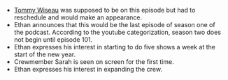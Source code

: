 * [Tommy Wiseau](/people/twiseau) was supposed to be on this episode but had to reschedule and would make an appearance.
* Ethan announces that this would be the last episode of season one of the podcast. According to the youtube categorization, season two does not begin until episode 101.
* Ethan expresses his interest in starting to do five shows a week at the start of the new year.
* Crewmember Sarah is seen on screen for the first time.
* Ethan expresses his interest in expanding the crew.
